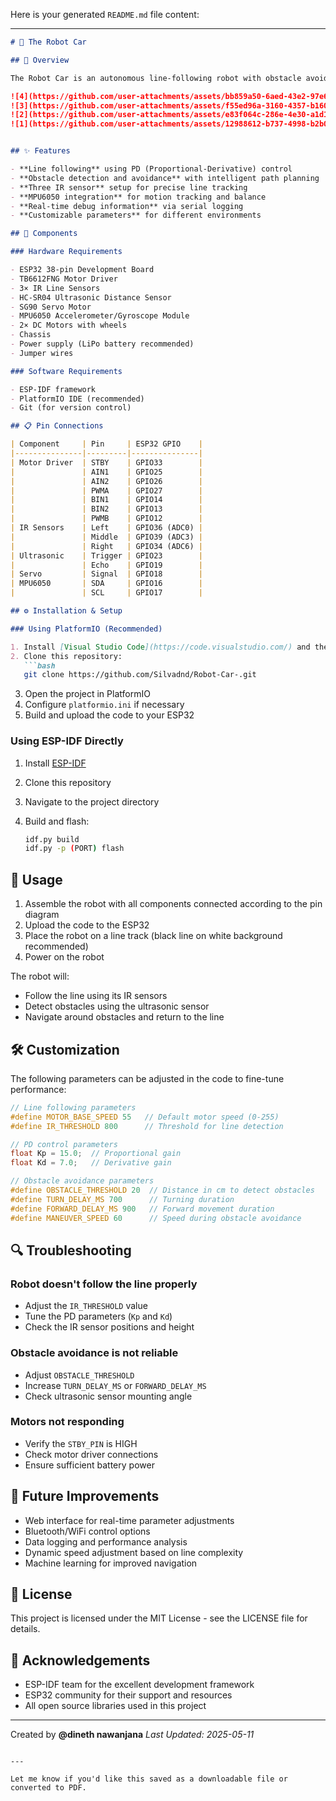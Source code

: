 Here is your generated `README.md` file content:

---

````markdown
# 🤖 The Robot Car

## 📖 Overview

The Robot Car is an autonomous line-following robot with obstacle avoidance capabilities built on the ESP32 platform. This project demonstrates advanced robotics concepts using affordable hardware components and leverages the ESP-IDF framework for reliable performance.

![4](https://github.com/user-attachments/assets/bb859a50-6aed-43e2-97e6-ca3f20f0be3d)
![3](https://github.com/user-attachments/assets/f55ed96a-3160-4357-b160-d2310869e66b)
![2](https://github.com/user-attachments/assets/e83f064c-286e-4e30-a1d1-f58c0c2f86dc)
![1](https://github.com/user-attachments/assets/12988612-b737-4998-b2b0-fca4b504326a)


## ✨ Features

- **Line following** using PD (Proportional-Derivative) control  
- **Obstacle detection and avoidance** with intelligent path planning  
- **Three IR sensor** setup for precise line tracking  
- **MPU6050 integration** for motion tracking and balance  
- **Real-time debug information** via serial logging  
- **Customizable parameters** for different environments  

## 🔧 Components

### Hardware Requirements

- ESP32 38-pin Development Board  
- TB6612FNG Motor Driver  
- 3× IR Line Sensors  
- HC-SR04 Ultrasonic Distance Sensor  
- SG90 Servo Motor  
- MPU6050 Accelerometer/Gyroscope Module  
- 2× DC Motors with wheels  
- Chassis  
- Power supply (LiPo battery recommended)  
- Jumper wires  

### Software Requirements

- ESP-IDF framework  
- PlatformIO IDE (recommended)  
- Git (for version control)  

## 📋 Pin Connections

| Component     | Pin     | ESP32 GPIO    |
|---------------|---------|---------------|
| Motor Driver  | STBY    | GPIO33        |
|               | AIN1    | GPIO25        |
|               | AIN2    | GPIO26        |
|               | PWMA    | GPIO27        |
|               | BIN1    | GPIO14        |
|               | BIN2    | GPIO13        |
|               | PWMB    | GPIO12        |
| IR Sensors    | Left    | GPIO36 (ADC0) |
|               | Middle  | GPIO39 (ADC3) |
|               | Right   | GPIO34 (ADC6) |
| Ultrasonic    | Trigger | GPIO23        |
|               | Echo    | GPIO19        |
| Servo         | Signal  | GPIO18        |
| MPU6050       | SDA     | GPIO16        |
|               | SCL     | GPIO17        |

## ⚙️ Installation & Setup

### Using PlatformIO (Recommended)

1. Install [Visual Studio Code](https://code.visualstudio.com/) and the [PlatformIO Extension](https://platformio.org/install/ide?install=vscode)  
2. Clone this repository:
   ```bash
   git clone https://github.com/Silvadnd/Robot-Car-.git
````

3. Open the project in PlatformIO
4. Configure `platformio.ini` if necessary
5. Build and upload the code to your ESP32

### Using ESP-IDF Directly

1. Install [ESP-IDF](https://docs.espressif.com/projects/esp-idf/en/latest/esp32/get-started/)
2. Clone this repository
3. Navigate to the project directory
4. Build and flash:

   ```bash
   idf.py build
   idf.py -p (PORT) flash
   ```

## 🚀 Usage

1. Assemble the robot with all components connected according to the pin diagram
2. Upload the code to the ESP32
3. Place the robot on a line track (black line on white background recommended)
4. Power on the robot

The robot will:

* Follow the line using its IR sensors
* Detect obstacles using the ultrasonic sensor
* Navigate around obstacles and return to the line

## 🛠️ Customization

The following parameters can be adjusted in the code to fine-tune performance:

```c
// Line following parameters
#define MOTOR_BASE_SPEED 55   // Default motor speed (0-255)
#define IR_THRESHOLD 800      // Threshold for line detection

// PD control parameters
float Kp = 15.0;  // Proportional gain
float Kd = 7.0;   // Derivative gain

// Obstacle avoidance parameters
#define OBSTACLE_THRESHOLD 20  // Distance in cm to detect obstacles
#define TURN_DELAY_MS 700      // Turning duration
#define FORWARD_DELAY_MS 900   // Forward movement duration
#define MANEUVER_SPEED 60      // Speed during obstacle avoidance
```

## 🔍 Troubleshooting

### Robot doesn't follow the line properly

* Adjust the `IR_THRESHOLD` value
* Tune the PD parameters (`Kp` and `Kd`)
* Check the IR sensor positions and height

### Obstacle avoidance is not reliable

* Adjust `OBSTACLE_THRESHOLD`
* Increase `TURN_DELAY_MS` or `FORWARD_DELAY_MS`
* Check ultrasonic sensor mounting angle

### Motors not responding

* Verify the `STBY_PIN` is HIGH
* Check motor driver connections
* Ensure sufficient battery power

## 🔮 Future Improvements

* Web interface for real-time parameter adjustments
* Bluetooth/WiFi control options
* Data logging and performance analysis
* Dynamic speed adjustment based on line complexity
* Machine learning for improved navigation

## 📃 License

This project is licensed under the MIT License - see the LICENSE file for details.

## 🙏 Acknowledgements

* ESP-IDF team for the excellent development framework
* ESP32 community for their support and resources
* All open source libraries used in this project

---

Created by **@dineth nawanjana**
*Last Updated: 2025-05-11*

```

---

Let me know if you'd like this saved as a downloadable file or converted to PDF.
```
